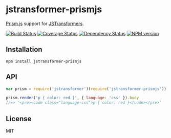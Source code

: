 # jstransformer-prismjs

[Prism.js](http://prismjs.com) support for [JSTransformers](http://github.com/jstransformers).

[![Build Status](https://img.shields.io/travis/jstransformers/jstransformer-prism/master.svg)](https://travis-ci.org/jstransformers/jstransformer-prism)
[![Coverage Status](https://img.shields.io/coveralls/jstransformers/jstransformer-prism/master.svg)](https://coveralls.io/r/jstransformers/jstransformer-prism?branch=master)
[![Dependency Status](https://img.shields.io/david/jstransformers/jstransformer-prism/master.svg)](http://david-dm.org/jstransformers/jstransformer-prism)
[![NPM version](https://img.shields.io/npm/v/jstransformer-prism.svg)](https://www.npmjs.org/package/jstransformer-prism)

## Installation

    npm install jstransformer-prismjs

## API

```js
var prism = require('jstransformer')(require('jstransformer-prismjs'))

prism.render('p { color: red }', { language: 'css' }).body
//=> '<pre><code class="language-css">p { color: red }</code></pre>'
```

## License

MIT
